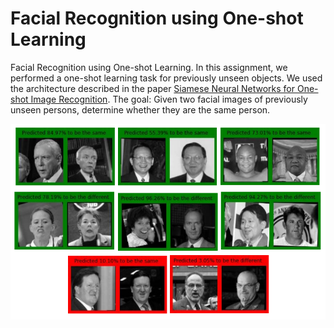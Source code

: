 # Facial Recognition using One-shot Learning



Facial Recognition using One-shot Learning. In this assignment, we performed a one-shot learning task for previously unseen objects. We 
used the architecture described in the paper [Siamese Neural Networks for One-shot Image Recognition](https://www.cs.cmu.edu/~rsalakhu/papers/oneshot1.pdf). The goal: Given two facial images of previously unseen persons, determine whether they are the same person.
<p align="center">

<img src="https://github.com/amitshakarchy/Deep-Learning/blob/main/supplementary/ass2.png">
</p>

